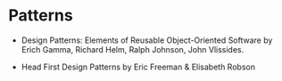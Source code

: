 # Patterns
 * Design Patterns: Elements of Reusable Object-Oriented Software
by Erich Gamma, Richard Helm, Ralph Johnson, John Vlissides.

 * Head First Design Patterns by Eric Freeman & Elisabeth Robson
